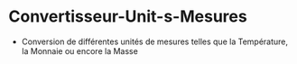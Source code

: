 # Convertisseur-Unit-s-Mesures
- Conversion de différentes unités de mesures telles que la Température, la Monnaie ou encore la Masse  
